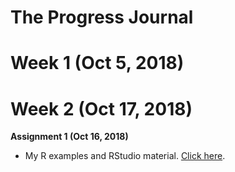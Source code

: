 # The Progress Journal

# Week 1 (Oct 5, 2018)

# Week 2 (Oct 17, 2018)

**Assignment 1 (Oct 16, 2018)**
+ My R examples and RStudio material. 
[Click here](RMarkdown-Homework-Assignment2.html).
